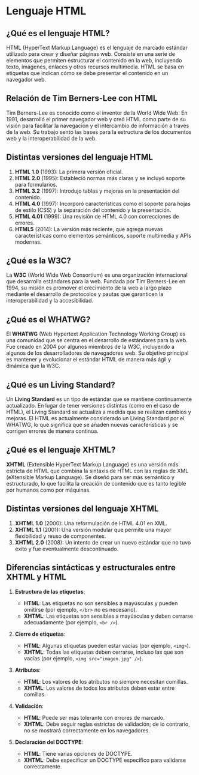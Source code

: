# Lenguaje HTML

## ¿Qué es el lenguaje HTML?

HTML (HyperText Markup Language) es el lenguaje de marcado estándar utilizado para crear y diseñar páginas web. Consiste en una serie de elementos que permiten estructurar el contenido en la web, incluyendo texto, imágenes, enlaces y otros recursos multimedia. HTML se basa en etiquetas que indican cómo se debe presentar el contenido en un navegador web.

## Relación de Tim Berners-Lee con HTML

Tim Berners-Lee es conocido como el inventor de la World Wide Web. En 1991, desarrolló el primer navegador web y creó HTML como parte de su visión para facilitar la navegación y el intercambio de información a través de la web. Su trabajo sentó las bases para la estructura de los documentos web y la interoperabilidad de la web.

## Distintas versiones del lenguaje HTML

1. **HTML 1.0** (1993): La primera versión oficial.
2. **HTML 2.0** (1995): Estableció normas más claras y se incluyó soporte para formularios.
3. **HTML 3.2** (1997): Introdujo tablas y mejoras en la presentación del contenido.
4. **HTML 4.0** (1997): Incorporó características como el soporte para hojas de estilo (CSS) y la separación del contenido y la presentación.
5. **HTML 4.01** (1999): Una revisión de HTML 4.0 con correcciones de errores.
6. **HTML5** (2014): La versión más reciente, que agrega nuevas características como elementos semánticos, soporte multimedia y APIs modernas.

## ¿Qué es la W3C?

La **W3C** (World Wide Web Consortium) es una organización internacional que desarrolla estándares para la web. Fundada por Tim Berners-Lee en 1994, su misión es promover el crecimiento de la web a largo plazo mediante el desarrollo de protocolos y pautas que garanticen la interoperabilidad y la accesibilidad.

## ¿Qué es el WHATWG?

El **WHATWG** (Web Hypertext Application Technology Working Group) es una comunidad que se centra en el desarrollo de estándares para la web. Fue creado en 2004 por algunos miembros de la W3C, incluyendo a algunos de los desarrolladores de navegadores web. Su objetivo principal es mantener y evolucionar el estándar HTML de manera más ágil y dinámica que la W3C.

## ¿Qué es un Living Standard?

Un **Living Standard** es un tipo de estándar que se mantiene continuamente actualizado. En lugar de tener versiones distintas (como en el caso de HTML), el Living Standard se actualiza a medida que se realizan cambios y mejoras. El HTML es actualmente considerado un Living Standard por el WHATWG, lo que significa que se añaden nuevas características y se corrigen errores de manera continua.

## ¿Qué es el lenguaje XHTML?

**XHTML** (Extensible HyperText Markup Language) es una versión más estricta de HTML que combina la sintaxis de HTML con las reglas de XML (eXtensible Markup Language). Se diseñó para ser más semántico y estructurado, lo que facilita la creación de contenido que es tanto legible por humanos como por máquinas.

## Distintas versiones del lenguaje XHTML

1. **XHTML 1.0** (2000): Una reformulación de HTML 4.01 en XML.
2. **XHTML 1.1** (2001): Una versión modular que permite una mayor flexibilidad y reuso de componentes.
3. **XHTML 2.0** (2008): Un intento de crear un nuevo estándar que no tuvo éxito y fue eventualmente descontinuado.

## Diferencias sintácticas y estructurales entre XHTML y HTML

1. **Estructura de las etiquetas**:
   - **HTML**: Las etiquetas no son sensibles a mayúsculas y pueden omitirse (por ejemplo, `</br>` no es necesario).
   - **XHTML**: Las etiquetas son sensibles a mayúsculas y deben cerrarse adecuadamente (por ejemplo, `<br />`).

2. **Cierre de etiquetas**:
   - **HTML**: Algunas etiquetas pueden estar vacías (por ejemplo, `<img>`).
   - **XHTML**: Todas las etiquetas deben cerrarse, incluso las que son vacías (por ejemplo, `<img src="imagen.jpg" />`).

3. **Atributos**:
   - **HTML**: Los valores de los atributos no siempre necesitan comillas.
   - **XHTML**: Los valores de todos los atributos deben estar entre comillas.

4. **Validación**:
   - **HTML**: Puede ser más tolerante con errores de marcado.
   - **XHTML**: Debe seguir reglas estrictas de validación; de lo contrario, no se mostrará correctamente en los navegadores.

5. **Declaración del DOCTYPE**:
   - **HTML**: Tiene varias opciones de DOCTYPE.
   - **XHTML**: Debe especificar un DOCTYPE específico para validarse correctamente.


